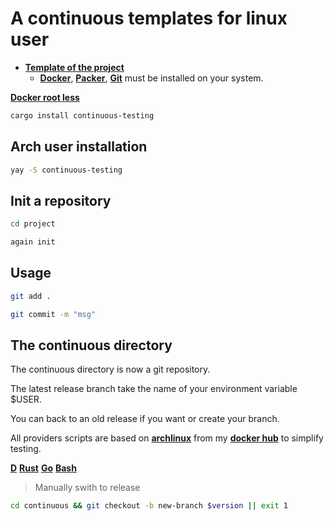 # A continuous templates for linux user

* [**Template of the project**](https://github.com/taishingi/continuous-template)
  * [**Docker**](https://docs.docker.com/engine/install/), [**Packer**](https://developer.hashicorp.com/packer/docs), [**Git**](https://git-scm.com) must be installed on your system.

[**Docker root less**](https://linuxhandbook.com/rootless-docker/)

```bash
cargo install continuous-testing
```

## Arch user installation

```bash
yay -S continuous-testing
```

## Init a repository

```bash
cd project
```

```bash
again init
```

## Usage

```bash
git add .
```

```bash
git commit -m "msg"
```

## The continuous directory

The continuous directory is now a git repository.

The latest release branch take the name of your environment variable $USER.

You can back to an old release if you want or create your branch.

All providers scripts are based on [**archlinux**](https://archlinux.org) from my [**docker hub**](https://hub.docker.com/u/taishingi) to simplify testing.

[**D**](https://hub.docker.com/r/taishingi/dlang/tags) [**Rust**](https://hub.docker.com/r/taishingi/rlang/tags) [**Go**](https://hub.docker.com/r/taishingi/glang/tags) [**Bash**](https://hub.docker.com/r/taishingi/shlang/tags)

> Manually swith to release

```bash
cd continuous && git checkout -b new-branch $version || exit 1
```

